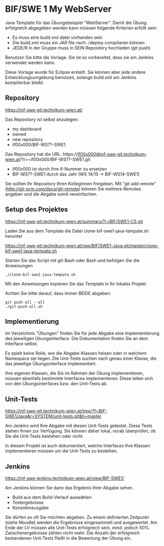 ﻿BIF/SWE 1 My WebServer
======================

Java Template für das Übungsbeispiel "WebServer". Damit die Übung erfolgreich abgegeben werden kann müssen folgende Kriterien erfüllt sein:

* Es muss eine build.xml datei vorhanden sein
* Die build.xml muss ein JAR file nach ./deploy compilieren können
* JEDE/R in der Gruppe muss in SEIN Repository hochladen (git push)

Benutzen Sie bitte die Vorlage. Sie ist so vorbereitet, dass sie am Jenkins verwendet werden kann.

Diese Vorlage wurde für Eclipse erstellt. Sie können aber jede andere Entwicklungsumgebung benutzen, solange build.xml am Jenkins kompilierbar bleibt.

Repository
----------
https://inf-swe-git.technikum-wien.at/

Das Repository ist selbst anzulegen: 

* my dashboard 
* owned 
* new repository 
* if00x000/BIF-WS??-SWE1

Das Repository hat die URL: https://if00x000@inf-swe-git.technikum-wien.at/?r=~if00x000/BIF-WS??-SWE1.git

* if00x000 ist durch Ihre if-Nummer zu ersetzen
* BIF-WS??-SWE1 durch das Jahr (WS 14/15 -> BIF-WS14-SWE1)

Sie sollten Ihr Repository Ihren KollegInnen freigeben. Mit "git add remote" (http://git-scm.com/docs/git-remote) können Sie mehrere Remotes angeben und die Abgabe somit vereinfachen.

Setup des Projektes
-------------------
https://inf-swe-git.technikum-wien.at/summary/?r=BIF/SWE1-CS.git

Laden Sie aus dem Template die Datei clone-bif-swe1-java-tempate.sh herunter 

https://inf-swe-git.technikum-wien.at/raw/BIF/SWE1-Java.git/master/clone-bif-swe1-java-tempate.sh

Starten Sie das Script mit git-Bash oder Bash und befolgen Sie die Anweisungen

    ./clone-bif-swe1-java-tempate.sh

Mit den Anweisungen kopieren Sie das Template in Ihr lokales Projekt.

Achten Sie bitte darauf, dass immer BEIDE abgeben:

    git push all --all
	./git-push-all.sh


Implementierung
---------------
Im Verzeichnis "Übungen" finden Sie für jede Abgabe eine Implementierung des jeweiligen Übungsinterface. Die Dokumentation finden Sie an dem Interface selbst.

Es spielt keine Rolle, wie die Abgabe-Klassen heisen oder in welchem Namespace sie liegen. Die Unit-Tests suchen nach genau einer Klasse, die das jeweilige Übungsinterface implementiert.

Ihre eigenen Klassen, die Sie im Rahmen der Übung implementieren, müssen ebenfalls bestimmte Interfaces implementieren. Diese leiten sich von den Übungsinterfaces bzw. den Unit-Tests ab.

Unit-Tests
----------
https://inf-swe-git.technikum-wien.at/tree/?f=BIF-SWE1/Java&r=SYSTEM/unit-tests.git&h=master

Am Jenkins wird Ihre Abgabe mit diesen Unit-Tests getestet. Diese Tests stehen Ihnen zur Verfügung. Sie können daher lokal, vorab überprüfen, ob Sie die Unit-Tests bestehen oder nicht.

In diesem Projekt ist auch dokumentiert, welche Interfaces Ihre Klassen implementieren müssen um die Unit-Tests zu bestehen.

Jenkins
-------
https://inf-swe-jenkins.technikum-wien.at/view/BIF-SWE1/

Am Jenkins können Sie dann das Ergebnis Ihrer Abgabe sehen.

* Build aus dem Build-Verlauf auswählen
* Testergebnisse
* Konsolenausgabe

Sie dürfen so oft Sie möchten abgeben. Zu einem definierten Zeitpunkt (siehe Moodle) werden die Ergebnisse eingesammelt und ausgewertet. 
Am Ende der LV müssen alle Unit-Tests erfolgreich sein, mind. jedoch 50%. Zwischenergebnisse zählen nicht mehr. Die Anzahl der erfolgreich bestandenen Unit-Tests fließt in die Bewertung der Übung ein.